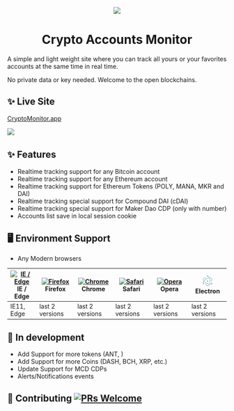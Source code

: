 <p align="center">
  <a href="https://crypto-monitor.app/">
    <img width="100" src="https://crypto-monitor.app/images/icon/apple-icon-114x114.png">
  </a>
</p>
<h1 align="center">Crypto Accounts Monitor</h1>

A simple and light weight site where you can track all yours or your favorites accounts at the same time in real time.

No private data or key needed.  Welcome to the open blockchains.

## ✨ Live Site
[CryptoMonitor.app](https://crypto-monitor.app/)

<img src="https://crypto-monitor.app/images/sample_screen_1_8_5.png">

## ✨ Features

- Realtime tracking support for any Bitcoin account
- Realtime tracking support for any Ethereum account
- Realtime tracking support for Ethereum Tokens (POLY, MANA, MKR and DAI)
- Realtime tracking special support for Compound DAI (cDAI)
- Realtime tracking special support for Maker Dao CDP (only with number)
- Accounts list save in local session cookie 
 
## 🖥 Environment Support

- Any Modern browsers

| [<img src="https://raw.githubusercontent.com/alrra/browser-logos/master/src/edge/edge_48x48.png" alt="IE / Edge" width="24px" height="24px" />](http://godban.github.io/browsers-support-badges/)</br>IE / Edge | [<img src="https://raw.githubusercontent.com/alrra/browser-logos/master/src/firefox/firefox_48x48.png" alt="Firefox" width="24px" height="24px" />](http://godban.github.io/browsers-support-badges/)</br>Firefox | [<img src="https://raw.githubusercontent.com/alrra/browser-logos/master/src/chrome/chrome_48x48.png" alt="Chrome" width="24px" height="24px" />](http://godban.github.io/browsers-support-badges/)</br>Chrome | [<img src="https://raw.githubusercontent.com/alrra/browser-logos/master/src/safari/safari_48x48.png" alt="Safari" width="24px" height="24px" />](http://godban.github.io/browsers-support-badges/)</br>Safari | [<img src="https://raw.githubusercontent.com/alrra/browser-logos/master/src/opera/opera_48x48.png" alt="Opera" width="24px" height="24px" />](http://godban.github.io/browsers-support-badges/)</br>Opera | [<img src="https://raw.githubusercontent.com/alrra/browser-logos/master/src/electron/electron_48x48.png" alt="Electron" width="24px" height="24px" />](http://godban.github.io/browsers-support-badges/)</br>Electron |
| --- | --- | --- | --- | --- | --- |
| IE11, Edge | last 2 versions | last 2 versions | last 2 versions | last 2 versions | last 2 versions |

## 🔨 In development
- Add Support for more tokens (ANT, )
- Add Support for more Coins (DASH, BCH, XRP, etc.)
- Update Support for MCD CDPs
- Alerts/Notifications events

## 🤝 Contributing [![PRs Welcome](https://img.shields.io/badge/PRs-welcome-brightgreen.svg?style=flat-square)](http://makeapullrequest.com)

